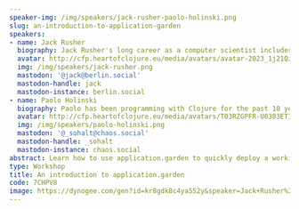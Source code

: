 ```yaml
---
speaker-img: /img/speakers/jack-rusher-paolo-holinski.png
slug: an-introduction-to-application-garden
speakers:
- name: Jack Rusher
  biography: Jack Rusher's long career as a computer scientist includes time at Bell Labs/AT&T Research and a number of successful startups. Much of his current work focuses on the deep relationship between art and technology.
  avatar: http://cfp.heartofclojure.eu/media/avatars/avatar-2023_1j21Qz1.png
  img: /img/speakers/jack-rusher.png
  mastodon: '@jack@berlin.social'
  mastodon-handle: jack
  mastodon-instance: berlin.social
- name: Paolo Holinski
  biography: Paolo has been programming with Clojure for the past 10 years. He is interested in making programming more accessible and has helped build application.garden at Nextjournal.
  avatar: http://cfp.heartofclojure.eu/media/avatars/T03RZGPFR-U0303ET1R2T-24120934fcb3-512_gDjzNnx.png
  img: /img/speakers/paolo-holinski.png
  mastodon: '@_sohalt@chaos.social'
  mastodon-handle: _sohalt
  mastodon-instance: chaos.social
abstract: Learn how to use application.garden to quickly deploy a working application with hassle-free authentication, cron jobs, email handling, and a live REPL.
type: Workshop
title: An introduction to application.garden
code: 7CHPV8
image: https://dynogee.com/gen?id=kr8gdk8c4ya552y&speaker=Jack+Rusher%2C+Paolo+Holinski&title=An+introduction+to+application.garden&type=Workshop&img=https%3A//2024.heartofclojure.eu/img/speakers/jack-rusher-paolo-holinski.png%3Fv%3D1721201157477
---
```

